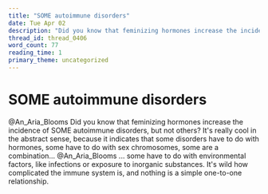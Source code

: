 ```yaml
---
title: "SOME autoimmune disorders"
date: Tue Apr 02
description: "Did you know that feminizing hormones increase the incidence of SOME autoimmune disorders, but not others?"
thread_id: thread_0406
word_count: 77
reading_time: 1
primary_theme: uncategorized
---
```


# SOME autoimmune disorders

@An_Aria_Blooms Did you know that feminizing hormones increase the incidence of SOME autoimmune disorders, but not others? It's really cool in the abstract sense, because it indicates that some disorders have to do with hormones, some have to do with sex chromosomes, some are a combination... @An_Aria_Blooms ... some have to do with environmental factors, like infections or exposure to inorganic substances. It's wild how complicated the immune system is, and nothing is a simple one-to-one relationship.